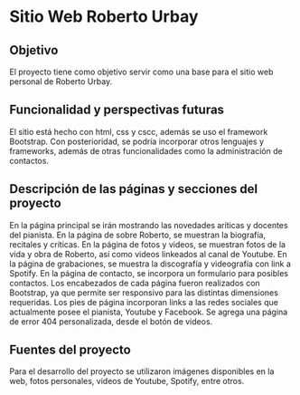# Sitio Web Roberto Urbay

## Objetivo
El proyecto tiene como objetivo servir como una base para el sitio web personal de Roberto Urbay.

## Funcionalidad y perspectivas futuras
El sitio está hecho con html, css y cscc, además se uso el framework Bootstrap. 
Con posterioridad, se podría incorporar otros lenguajes y frameworks, además de otras funcionalidades como la administración de contactos.

## Descripción de las páginas y secciones del proyecto
En la página principal se irán mostrando las novedades aríticas y docentes del pianista.
En la página de sobre Roberto, se muestran la biografía, recitales y críticas.
En la página de fotos y videos, se muestran fotos de la vida y obra de Roberto, así como videos linkeados al canal de Youtube.
En la página de grabaciones, se muestra la discografía y videografía con link a Spotify.
En la página de contacto, se incorpora un formulario para posibles contactos.
Los encabezados de cada página fueron realizados con Bootstrap, ya que permite
ser responsivo para las distintas dimensiones requeridas.
Los pies de página incorporan links a las redes sociales que actualmente posee el pianista, Youtube y Facebook.
Se agrega una página de error 404 personalizada, desde el botón de videos.

## Fuentes del proyecto
Para el desarrollo del proyecto se utilizaron imágenes disponibles en la web, fotos personales,
videos de Youtube, Spotify, entre otros.
